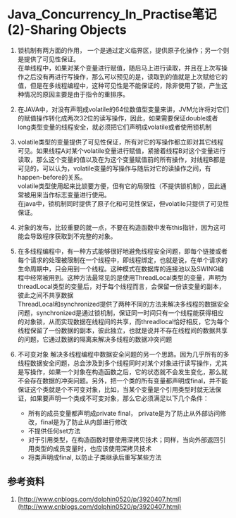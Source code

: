 # Java_Concurrency_In_Practise笔记(2)-Sharing Objects

1. 锁机制有两方面的作用， 一个是通过定义临界区，提供原子化操作；另一个则是提供了可见性保证。<br>
在单线程中，如果对某个变量进行赋值，随后马上进行读取，并且在上次写操作之后没有再进行写操作，那么可以预见的是，读取到的值就是上次赋给它的值，但是在多线程编程中，这种可见性是不能保证的，除非使用了锁，产生这种情况的原因主要是由于指令的重排序。

2. 在JAVA中，对没有声明成volatile的64位数值型变量来讲，JVM允许将对它们的赋值操作转化成两次32位的读写操作，因此，如果需要保证double或者long类型变量的线程安全，就必须把它们声明成volatile或者使用锁机制

3. volatile类型的变量提供了可见性保证，所有对它的写操作都立即对其它线程可见。如果线程A对某个volatile变量进行赋值，紧接着线程B对这个变量进行读取，那么这个变量的值以及在为这个变量赋值前的所有操作，对线程B都是可见的，可以认为，volatile变量的写操作与随后对它的读操作之间，有happen-before的关系。<br>
volatile类型使用起来比锁要方便，但有它的局限性（不提供锁机制），因此通常被用来当作标志变量进行使用。<br>
在java中，锁机制同时提供了原子化和可见性保证，但volatile只提供了可见性保证。

4. 对象的发布，比较重要的就一点，不要在构造函数中发布this指针，因为这可能会导致程序获取到不完整的对象。

5. 在多线程编程中，有一种方式能够很好地避免线程安全问题，即每个链接或者每个请求的处理被限制在一个线程中，即线程绑定，也就是说，在单个请求的生命周期中，只会用到一个线程。这种模式在数据库的连接池以及SWING编程中经常被用到。这种方法最常见的是使用ThreadLocal类型的变量，声明为threadLocal类型的变量后，对于每个线程而言，会保留一份该变量的副本，彼此之间不共享数据<br>
ThreadLocal和synchronized提供了两种不同的方法来解决多线程的数据安全问题，synchronized是通过锁机制，保证同一时间只有一个线程能获得相应的对象锁，从而实现数据在线程间的共享，而threadlocal恰好相反，它为每个线程保留了一份数据的副本，彼此独立，也就是说并不存在线程间的数据共享的问题，它通过数据的隔离来解决多线程的数据冲突问题

6. 不可变对象 解决多线程编程中数据安全问题的另一个思路。因为几乎所有的多线程数据安全问题，总会涉及到多个线程同时对某个对象进行读写操作，尤其是写操作，如果一个对象在构造函数之后，它的状态就不会发生变化，那么就不会存在数据的冲突问题。另外，把一个类的所有变量都声明成final，并不能保证这个类就是个不可变对象，比如，当某个变量是个引用类型时就无法保证，如果要声明一个类成不可变对象，那么它必须满足以下几个条件：
	* 所有的成员变量都声明成private final， private是为了防止从外部访问修改，final是为了防止从内部进行修改
	* 不提供任何set方法
	* 对于引用类型，在构造函数时要使用深拷贝技术；同样，当向外部返回引用类型的成员变量时，也应该使用深拷贝技术
	* 将类声明成final, 以防止子类继承后重写某些方法

## 参考资料
1. [http://www.cnblogs.com/dolphin0520/p/3920407.html](http://www.cnblogs.com/dolphin0520/p/3920407.html)